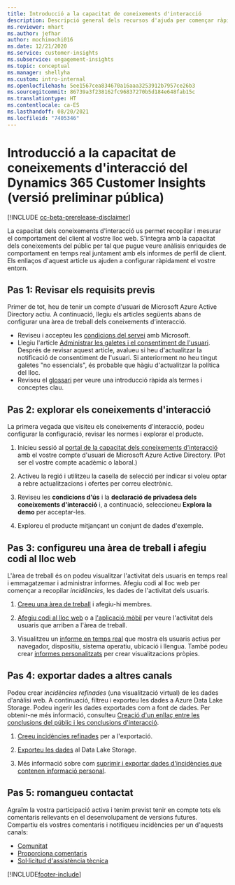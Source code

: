 ```yaml
---
title: Introducció a la capacitat de coneixements d'interacció
description: Descripció general dels recursos d'ajuda per començar ràpidament.
ms.reviewer: mhart
ms.author: jefhar
author: mochimochi016
ms.date: 12/21/2020
ms.service: customer-insights
ms.subservice: engagement-insights
ms.topic: conceptual
ms.manager: shellyha
ms.custom: intro-internal
ms.openlocfilehash: 5ee1567cea834670a16aaa3253912b7957ce26b3
ms.sourcegitcommit: 86739a3f238162fc96837270b5d184e648fab15c
ms.translationtype: HT
ms.contentlocale: ca-ES
ms.lasthandoff: 08/20/2021
ms.locfileid: "7405346"
---
```

# <a name="get-started-with-dynamics-365-customer-insights-engagement-insights-capability-public-preview"></a>Introducció a la capacitat de coneixements d'interacció del Dynamics 365 Customer Insights (versió preliminar pública)

[!INCLUDE [cc-beta-prerelease-disclaimer](includes/cc-beta-prerelease-disclaimer.md)]

La capacitat dels coneixements d'interacció us permet recopilar i mesurar el comportament del client al vostre lloc web. S'integra amb la capacitat dels coneixements del públic per tal que pugue veure anàlisis enriquides de comportament en temps real juntament amb els informes de perfil de client. Els enllaços d'aquest article us ajuden a configurar ràpidament el vostre entorn.

## <a name="step-1-review-prerequisites"></a>Pas 1: Revisar els requisits previs

Primer de tot, heu de tenir un compte d'usuari de Microsoft Azure Active Directory actiu. A continuació, llegiu els articles següents abans de configurar una àrea de treball dels coneixements d'interacció.

- Reviseu i accepteu les [condicions del servei](terms-of-service.md) amb Microsoft.  
- Llegiu l'article [Administrar les galetes i el consentiment de l'usuari](user-consent-storage.md). Després de revisar aquest article, avalueu si heu d'actualitzar la notificació de consentiment de l'usuari. Si anteriorment no heu tingut galetes "no essencials", és probable que hàgiu d'actualitzar la política del lloc.
- Reviseu el [glossari](glossary.md) per veure una introducció ràpida als termes i conceptes clau.

## <a name="step-2-explore-engagement-insights"></a>Pas 2: explorar els coneixements d'interacció

La primera vegada que visiteu els coneixements d'interacció, podeu configurar la configuració, revisar les normes i explorar el producte.

1. Inicieu sessió al [portal de la capacitat dels coneixements d'interacció](https://pi.dynamics.com) amb el vostre compte d'usuari de Microsoft Azure Active Directory. (Pot ser el vostre compte acadèmic o laboral.)

1. Activeu la regió i utilitzeu la casella de selecció per indicar si voleu optar a rebre actualitzacions i ofertes per correu electrònic.

1. Reviseu les **condicions d'ús** i la **declaració de privadesa dels coneixements d'interacció** i, a continuació, seleccioneu **Explora la demo** per acceptar-les.

1. Exploreu el producte mitjançant un conjunt de dades d'exemple.

##  <a name="step-3-set-up-a-workspace-and-add-code-to-your-website"></a>Pas 3: configureu una àrea de treball i afegiu codi al lloc web

L'àrea de treball és on podeu visualitzar l'activitat dels usuaris en temps real i emmagatzemar i administrar informes. Afegiu codi al lloc web per començar a recopilar *incidències*, les dades de l'activitat dels usuaris.

1. [Creeu una àrea de treball](create-workspace.md) i afegiu-hi membres.

1. [Afegiu codi al lloc web](instrument-website.md) o a [l'aplicació mòbil](developer-resources.md#capture-events-from-mobile-apps) per veure l'activitat dels usuaris que arriben a l'àrea de treball.

1. Visualitzeu un [informe en temps real](view-reports.md) que mostra els usuaris actius per navegador, dispositiu, sistema operatiu, ubicació i llengua. També podeu crear [informes personalitzats](custom-reports.md) per crear visualitzacions pròpies.
    
## <a name="step-4-export-data-to-other-channels"></a>Pas 4: exportar dades a altres canals

Podeu crear *incidències refinades* (una visualització virtual) de les dades d'anàlisi web. A continuació, filtreu i exporteu les dades a Azure Data Lake Storage. Podeu ingerir les dades exportades com a font de dades. Per obtenir-ne més informació, consulteu [Creació d'un enllaç entre les conclusions del públic i les conclusions d'interacció](integrate-audience-insights-engagement-insights.md).

1. [Creeu incidències refinades](refined-events.md) per a l'exportació.

1. [Exporteu les dades](export-events.md) al Data Lake Storage.

1. Més informació sobre com [suprimir i exportar dades d'incidències que contenen informació personal](delete-export-personal-data.md).
 
## <a name="step-5-stay-connected"></a>Pas 5: romangueu contactat

Agraïm la vostra participació activa i tenim previst tenir en compte tots els comentaris rellevants en el desenvolupament de versions futures. Compartiu els vostres comentaris i notifiqueu incidències per un d'aquests canals:
- [Comunitat](https://go.microsoft.com/fwlink/?linkid=2141648)
- [Proporciona comentaris](https://go.microsoft.com/fwlink/?linkid=2143222)
- [Sol·licitud d'assistència tècnica](https://go.microsoft.com/fwlink/?linkid=2145734) 


[!INCLUDE[footer-include](../includes/footer-banner.md)]
